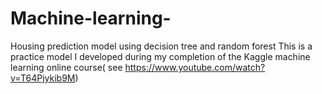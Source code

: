 # Machine-learning-
Housing prediction model using decision tree and random forest
This is a practice model I developed during my completion of the Kaggle machine learning online course( see https://www.youtube.com/watch?v=T64Pjykib9M)
